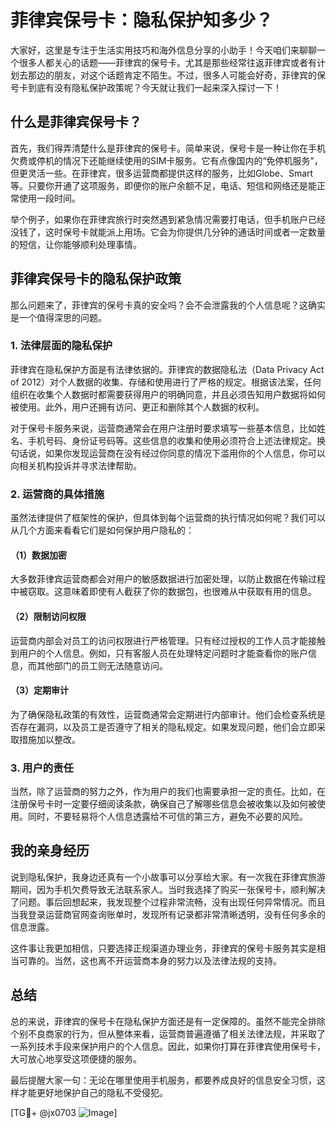 # 菲律宾保号卡：隐私保护知多少？

大家好，这里是专注于生活实用技巧和海外信息分享的小助手！今天咱们来聊聊一个很多人都关心的话题——菲律宾的保号卡。尤其是那些经常往返菲律宾或者有计划去那边的朋友，对这个话题肯定不陌生。不过，很多人可能会好奇，菲律宾的保号卡到底有没有隐私保护政策呢？今天就让我们一起来深入探讨一下！

## 什么是菲律宾保号卡？

首先，我们得弄清楚什么是菲律宾的保号卡。简单来说，保号卡是一种让你在手机欠费或停机的情况下还能继续使用的SIM卡服务。它有点像国内的“免停机服务”，但更灵活一些。在菲律宾，很多运营商都提供这样的服务，比如Globe、Smart等。只要你开通了这项服务，即便你的账户余额不足，电话、短信和网络还是能正常使用一段时间。

举个例子，如果你在菲律宾旅行时突然遇到紧急情况需要打电话，但手机账户已经没钱了，这时保号卡就能派上用场。它会为你提供几分钟的通话时间或者一定数量的短信，让你能够顺利处理事情。

## 菲律宾保号卡的隐私保护政策

那么问题来了，菲律宾的保号卡真的安全吗？会不会泄露我的个人信息呢？这确实是一个值得深思的问题。

### 1. 法律层面的隐私保护

菲律宾在隐私保护方面是有法律依据的。菲律宾的数据隐私法（Data Privacy Act of 2012）对个人数据的收集、存储和使用进行了严格的规定。根据该法案，任何组织在收集个人数据时都需要获得用户的明确同意，并且必须告知用户数据将如何被使用。此外，用户还拥有访问、更正和删除其个人数据的权利。

对于保号卡服务来说，运营商通常会在用户注册时要求填写一些基本信息，比如姓名、手机号码、身份证号码等。这些信息的收集和使用必须符合上述法律规定。换句话说，如果你发现运营商在没有经过你同意的情况下滥用你的个人信息，你可以向相关机构投诉并寻求法律帮助。

### 2. 运营商的具体措施

虽然法律提供了框架性的保护，但具体到每个运营商的执行情况如何呢？我们可以从几个方面来看看它们是如何保护用户隐私的：

#### （1）数据加密
大多数菲律宾运营商都会对用户的敏感数据进行加密处理，以防止数据在传输过程中被窃取。这意味着即使有人截获了你的数据包，也很难从中获取有用的信息。

#### （2）限制访问权限
运营商内部会对员工的访问权限进行严格管理。只有经过授权的工作人员才能接触到用户的个人信息。例如，只有客服人员在处理特定问题时才能查看你的账户信息，而其他部门的员工则无法随意访问。

#### （3）定期审计
为了确保隐私政策的有效性，运营商通常会定期进行内部审计。他们会检查系统是否存在漏洞，以及员工是否遵守了相关的隐私规定。如果发现问题，他们会立即采取措施加以整改。

### 3. 用户的责任

当然，除了运营商的努力之外，作为用户的我们也需要承担一定的责任。比如，在注册保号卡时一定要仔细阅读条款，确保自己了解哪些信息会被收集以及如何被使用。同时，不要轻易将个人信息透露给不可信的第三方，避免不必要的风险。

## 我的亲身经历

说到隐私保护，我身边还真有一个小故事可以分享给大家。有一次我在菲律宾旅游期间，因为手机欠费导致无法联系家人。当时我选择了购买一张保号卡，顺利解决了问题。事后回想起来，我发现整个过程非常流畅，没有出现任何异常情况。而且当我登录运营商官网查询账单时，发现所有记录都非常清晰透明，没有任何多余的信息泄露。

这件事让我更加相信，只要选择正规渠道办理业务，菲律宾的保号卡服务其实是相当可靠的。当然，这也离不开运营商本身的努力以及法律法规的支持。

## 总结

总的来说，菲律宾的保号卡在隐私保护方面还是有一定保障的。虽然不能完全排除个别不良商家的行为，但从整体来看，运营商普遍遵循了相关法律法规，并采取了一系列技术手段来保护用户的个人信息。因此，如果你打算在菲律宾使用保号卡，大可放心地享受这项便捷的服务。

最后提醒大家一句：无论在哪里使用手机服务，都要养成良好的信息安全习惯，这样才能更好地保护自己的隐私不受侵犯。

[TG💪+ @jx0703 ![Image](https://github.com/user-attachments/assets/dbca1d08-cadb-493c-b0ec-ad6f7a83f270)]